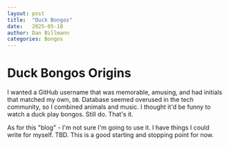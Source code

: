 ```yaml
---
layout: post
title:  "Duck Bongos"
date:   2025-05-18
author: Dan Billmann
categories: Bongos
---
```


# Duck Bongos Origins
I wanted a GitHub username that was memorable, amusing, and had initials that matched my own, `DB`. Database seemed overused in the tech community, so I combined animals and music. I thought it'd be funny to watch a duck play bongos. Still do. That's it.

As for this "blog" - I'm not sure I'm going to use it. I have things I could write for myself. TBD. This is a good starting and stopping point for now.